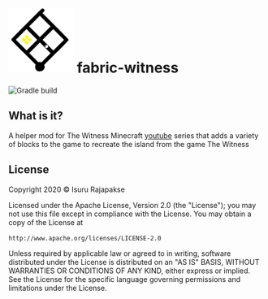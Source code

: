 # <img src="src/main/resources/assets/witness/icon.png"> fabric-witness
![Gradle build](https://github.com/xxfast/fabric-witness/workflows/Gradle%20build/badge.svg)

## What is it?

A helper mod for The Witness Minecraft [youtube](https://www.youtube.com/watch?v=NtJE8jozI7U&list=PLgH8mtb5RMVNGH4sPxEjHp7FCWXt_txtF) series that adds a variety of blocks to the game to recreate the island from the game The Witness 

## License

Copyright 2020 © Isuru Rajapakse

Licensed under the Apache License, Version 2.0 (the "License");
you may not use this file except in compliance with the License.
You may obtain a copy of the License at

    http://www.apache.org/licenses/LICENSE-2.0

Unless required by applicable law or agreed to in writing, software
distributed under the License is distributed on an "AS IS" BASIS,
WITHOUT WARRANTIES OR CONDITIONS OF ANY KIND, either express or implied.
See the License for the specific language governing permissions and
limitations under the License.